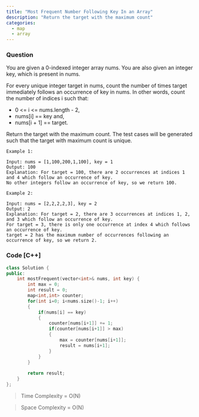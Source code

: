 ```yaml
---
title: "Most Frequent Number Following Key In an Array"
description: "Return the target with the maximum count"
categories:
  - map
  - array
---
```


### Question

You are given a 0-indexed integer array nums. You are also given an integer key, which is present in nums.

For every unique integer target in nums, count the number of times target immediately follows an occurrence of key in nums. In other words, count the number of indices i such that:

 -   0 <= i <= nums.length - 2,
 -   nums[i] == key and,
 -   nums[i + 1] == target.

Return the target with the maximum count. The test cases will be generated such that the target with maximum count is unique.

```
Example 1:

Input: nums = [1,100,200,1,100], key = 1
Output: 100
Explanation: For target = 100, there are 2 occurrences at indices 1 and 4 which follow an occurrence of key.
No other integers follow an occurrence of key, so we return 100.

Example 2:

Input: nums = [2,2,2,2,3], key = 2
Output: 2
Explanation: For target = 2, there are 3 occurrences at indices 1, 2, and 3 which follow an occurrence of key.
For target = 3, there is only one occurrence at index 4 which follows an occurrence of key.
target = 2 has the maximum number of occurrences following an occurrence of key, so we return 2.
```

### Code [C++]

```cpp
class Solution {
public:
    int mostFrequent(vector<int>& nums, int key) {
        int max = 0;
        int result = 0;
        map<int,int> counter;
        for(int i=0; i<nums.size()-1; i++)
        {
            if(nums[i] == key)
            {
                counter[nums[i+1]] += 1;
                if(counter[nums[i+1]] > max)
                {
                    max = counter[nums[i+1]];
                    result = nums[i+1];
                }
            }
        }
        
        return result;
    }
};
```

> Time Complexity = O(N)

> Space Complexity = O(N)
